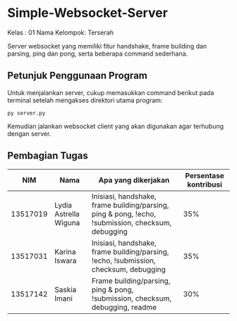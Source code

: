 # Simple-Websocket-Server

Kelas        : 01
Nama Kelompok: Terserah

Server websocket yang memiliki fitur handshake, frame building dan parsing, ping dan pong, serta beberapa command sederhana.

## Petunjuk Penggunaan Program
Untuk menjalankan server, cukup memasukkan command berikut pada terminal setelah mengakses direktori utama program:
```
py server.py
```
Kemudian jalankan websocket client yang akan digunakan agar terhubung dengan server.

## Pembagian Tugas

| NIM      | Nama                  | Apa yang dikerjakan                                          | Persentase kontribusi |
| -------- | --------------------- | ------------------------------------------------------------ | --------------------- |
| 13517019 | Lydia Astrella Wiguna | Inisiasi, handshake, frame building/parsing, ping & pong, !echo, !submission, checksum, debugging | 35%                   |
| 13517031 | Karina Iswara         | Inisiasi, handshake, frame building/parsing, !echo, !submission, checksum, debugging | 35%                   |
| 13517142 | Saskia Imani          | Frame building/parsing, ping & pong, !submission, checksum, debugging, readme | 30%                   |